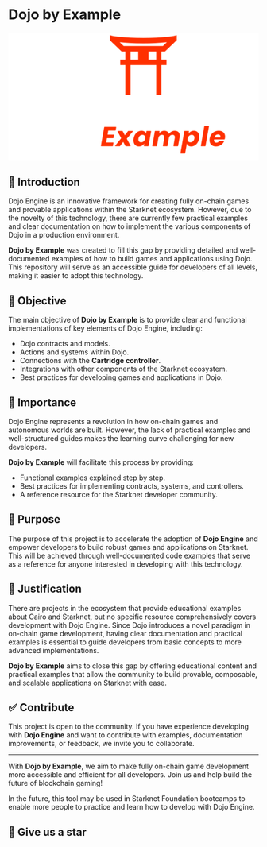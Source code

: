# Dojo by Example

<p align="center">
  <img src="public/svg/Vertical_Dark.svg" alt="Dojo by Example Logo" width="600">
</p>


## 👾 Introduction

Dojo Engine is an innovative framework for creating fully on-chain games and provable applications within the Starknet ecosystem. However, due to the novelty of this technology, there are currently few practical examples and clear documentation on how to implement the various components of Dojo in a production environment.

**Dojo by Example** was created to fill this gap by providing detailed and well-documented examples of how to build games and applications using Dojo. This repository will serve as an accessible guide for developers of all levels, making it easier to adopt this technology.

## 🏁 Objective

The main objective of **Dojo by Example** is to provide clear and functional implementations of key elements of Dojo Engine, including:

- Dojo contracts and models.
- Actions and systems within Dojo.
- Connections with the **Cartridge controller**.
- Integrations with other components of the Starknet ecosystem.
- Best practices for developing games and applications in Dojo.

## 🔨 Importance

Dojo Engine represents a revolution in how on-chain games and autonomous worlds are built. However, the lack of practical examples and well-structured guides makes the learning curve challenging for new developers.

**Dojo by Example** will facilitate this process by providing:

- Functional examples explained step by step.
- Best practices for implementing contracts, systems, and controllers.
- A reference resource for the Starknet developer community.

## 🚀 Purpose

The purpose of this project is to accelerate the adoption of **Dojo Engine** and empower developers to build robust games and applications on Starknet. This will be achieved through well-documented code examples that serve as a reference for anyone interested in developing with this technology.

## 📖 Justification

There are projects in the ecosystem that provide educational examples about Cairo and Starknet, but no specific resource comprehensively covers development with Dojo Engine. Since Dojo introduces a novel paradigm in on-chain game development, having clear documentation and practical examples is essential to guide developers from basic concepts to more advanced implementations.

**Dojo by Example** aims to close this gap by offering educational content and practical examples that allow the community to build provable, composable, and scalable applications on Starknet with ease.

## ✅ Contribute

This project is open to the community. If you have experience developing with **Dojo Engine** and want to contribute with examples, documentation improvements, or feedback, we invite you to collaborate.

---

With **Dojo by Example**, we aim to make fully on-chain game development more accessible and efficient for all developers. Join us and help build the future of blockchain gaming!

In the future, this tool may be used in Starknet Foundation bootcamps to enable more people to practice and learn how to develop with Dojo Engine.

## 🌟 Give us a star 
